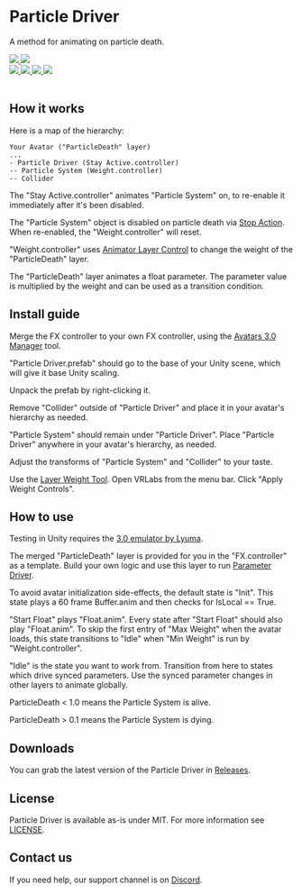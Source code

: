 <div>
  <h1>Particle Driver</h1>
  <p>
     A method for animating on particle death.
  </p>

  <a href="https://github.com/VRLabs/Particle-Driver/releases/latest">
    <img src="https://img.shields.io/github/v/release/VRLabs/Particle-Driver.svg?style=flat-square">
  </a>
  <a href="https://github.com/VRLabs/Particle-Driver/releases/latest">
    <img src="https://img.shields.io/badge/Unity-2019.4-green.svg?style=flat-square">
  </a>
  <br />
  <a href="https://github.com/VRLabs/Particle-Driver/issues">
    <img src="https://img.shields.io/github/issues-raw/VRLabs/Particle-Driver.svg?style=flat-square">
  </a>
  <a href="https://github.com/VRLabs/Particle-Driver/issues?q=is%3Aissue+is%3Aclosed">
    <img src="https://img.shields.io/github/issues-closed-raw/VRLabs/Particle-Driver.svg?style=flat-square">
  </a>
  <a href="https://github.com/VRLabs/Particle-Driver/pull">
    <img src="https://img.shields.io/github/issues-pr-raw/VRLabs/Particle-Driver.svg?style=flat-square">
  </a>
  <a href="https://github.com/VRLabs/Particle-Driver/pulls?q=is%3Apr+is%3Aclosed">
    <img src="https://img.shields.io/github/issues-pr-closed-raw/VRLabs/Particle-Driver.svg?style=flat-square">
  </a>
  <br />
  <br />
</div>

## How it works

Here is a map of the hierarchy:

```
Your Avatar ("ParticleDeath" layer)
...
- Particle Driver (Stay Active.controller)
-- Particle System (Weight.controller)
-- Collider
```

The "Stay Active.controller" animates "Particle System" on, to re-enable it immediately after it's been disabled.

The "Particle System" object is disabled on particle death via [Stop Action](https://docs.unity3d.com/ScriptReference/ParticleSystemStopAction.html). When re-enabled, the "Weight.controller" will reset.

"Weight.controller" uses [Animator Layer Control](https://docs.vrchat.com/docs/state-behaviors) to change the weight of the "ParticleDeath" layer.

The "ParticleDeath" layer animates a float parameter. The parameter value is multiplied by the weight and can be used as a transition condition.

## Install guide

Merge the FX controller to your own FX controller, using the [Avatars 3.0 Manager](https://github.com/VRLabs/Avatars-3.0-Manager) tool.
 
"Particle Driver.prefab" should go to the base of your Unity scene, which will give it base Unity scaling.

Unpack the prefab by right-clicking it.

Remove "Collider" outside of "Particle Driver" and place it in your avatar's hierarchy as needed. 

"Particle System" should remain under "Particle Driver". Place "Particle Driver" anywhere in your avatar's hierarchy, as needed.

Adjust the transforms of "Particle System" and "Collider" to your taste.

Use the [Layer Weight Tool](https://github.com/VRLabs/Layer-Weight-Tool/). Open VRLabs from the menu bar. Click "Apply Weight Controls".

## How to use

Testing in Unity requires the [3.0 emulator by Lyuma](https://github.com/lyuma/Av3Emulator).

The merged "ParticleDeath" layer is provided for you in the "FX.controller" as a template. Build your own logic and use this layer to run [Parameter Driver](https://docs.vrchat.com/docs/state-behaviors).

To avoid avatar initialization side-effects, the default state is "Init". This state plays a 60 frame Buffer.anim and then checks for IsLocal == True.

"Start Float" plays "Float.anim". Every state after "Start Float" should also play "Float.anim". To skip the first entry of "Max Weight" when the avatar loads, this state transitions to "Idle" when "Min Weight" is run by "Weight.controller".

"Idle" is the state you want to work from. Transition from here to states which drive synced parameters. Use the synced parameter changes in other layers to animate globally.

ParticleDeath < 1.0 means the Particle System is alive.

ParticleDeath > 0.1 means the Particle System is dying.

## Downloads

You can grab the latest version of the Particle Driver in [Releases](https://github.com/VRLabs/Particle-Driver/releases/latest).

## License

Particle Driver is available as-is under MIT. For more information see [LICENSE](https://github.com/VRLabs/Particle-Driver/blob/dev/LICENSE).

## Contact us

If you need help, our support channel is on [Discord](https://discord.vrlabs.dev).
